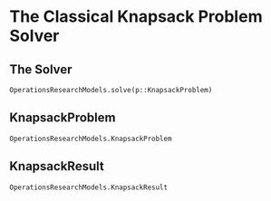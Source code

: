 # The Classical Knapsack Problem Solver



## The Solver 

```@docs
OperationsResearchModels.solve(p::KnapsackProblem)
```


## KnapsackProblem 

```@docs 
OperationsResearchModels.KnapsackProblem
```

## KnapsackResult

```@docs 
OperationsResearchModels.KnapsackResult
```

